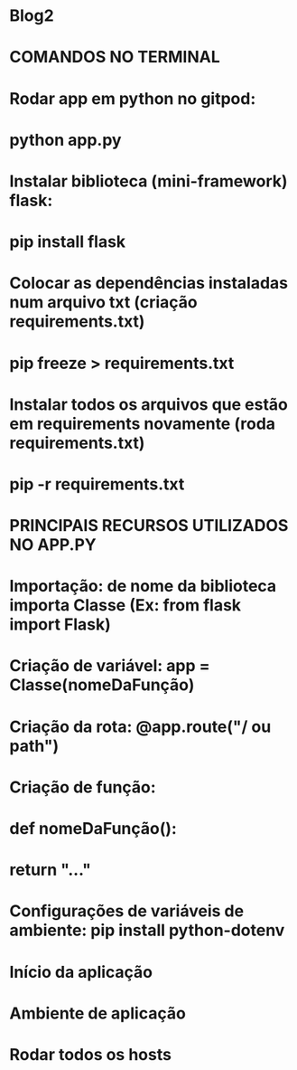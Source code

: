 # Blog2

# COMANDOS NO TERMINAL
# Rodar app em python no gitpod:
# python app.py

# Instalar biblioteca (mini-framework) flask:
# pip install flask

# Colocar as dependências instaladas num arquivo txt (criação requirements.txt)
# pip freeze > requirements.txt

# Instalar todos os arquivos que estão em requirements novamente (roda requirements.txt)
# pip -r requirements.txt


# PRINCIPAIS RECURSOS UTILIZADOS NO APP.PY
# Importação:  de nome da biblioteca importa Classe (Ex: from flask import Flask)

# Criação de variável: app = Classe(nomeDaFunção)

# Criação da rota: @app.route("/ ou path")

# Criação de função: 
# def nomeDaFunção():
#    return "..."

# Configurações de variáveis de ambiente: pip install python-dotenv
# Início da aplicação
# Ambiente de aplicação
# Rodar todos os hosts
